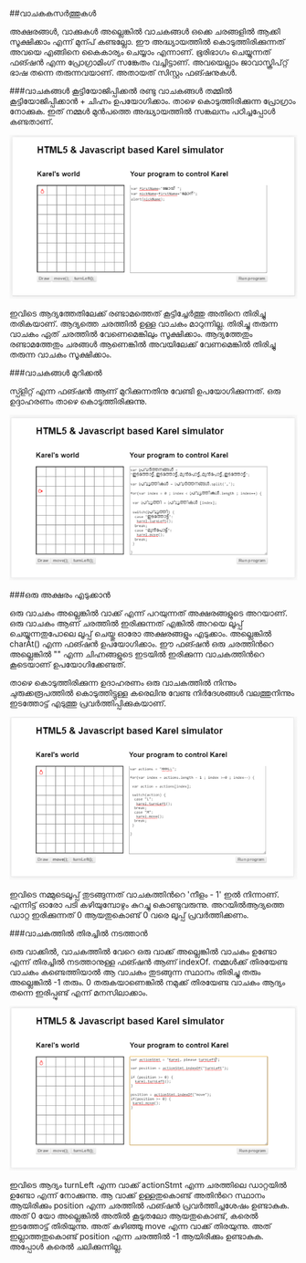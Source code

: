 ##വാചകകസര്‍ത്തുകള്‍

അക്ഷരങ്ങള്‍, വാക്കുകള്‍ അല്ലെങ്കില്‍ വാചകങ്ങള്‍ ഒക്കെ ചരങ്ങളില്‍ ആക്കി സൂക്ഷിക്കാം എന്ന് മുന്പ് കണ്ടല്ലോ. ഈ അദ്ധ്യായത്തില്‍ കൊടുത്തിരിക്കുന്നത് അവയെ എങ്ങിനെ  കൈകാര്യം ചെയ്യാം എന്നാണ്. ഭൂരിഭാഗം ചെയ്യുന്നത് ഫങ്ഷന്‍ എന്ന പ്രോഗ്രാമിംഗ് സങ്കേതം വച്ചിട്ടാണ്. അവയെല്ലാം ജാവാസ്ക്രിപ്റ്റ് ഭാഷ തന്നെ തരുന്നവയാണ്. അതായത് സിസ്റ്റം ഫങ്ഷനുകള്‍.

###വാചകങ്ങള്‍ കൂട്ടിയോജിപ്പിക്കല്‍
രണ്ടു വാചകങ്ങള്‍ തമ്മില്‍ കൂട്ടിയോജിപ്പിക്കാന്‍ + ചിഹ്നം ഉപയോഗിക്കാം. താഴെ കൊടുത്തിരിക്കുന്ന പ്രോഗ്രാം നോക്കുക. ഇത് നമ്മള്‍ മുന്‍പത്തെ അദ്ധ്യായത്തില്‍ സങ്കലനം പഠിച്ചപ്പോള്‍ കണ്ടതാണ്.

![സങ്കലനം](images/ch06/06/02-AddStrings.PNG)

ഇവിടെ ആദ്യത്തേതിലേക്ക് രണ്ടാമത്തെത് കൂട്ടിച്ചേര്‍ത്തു അതിനെ തിരിച്ചു തരികയാണ്. ആദ്യത്തെ ചരത്തില്‍ ഉള്ള വാചകം മാറുന്നില്ല. തിരിച്ചു തരുന്ന വാചകം ഏത് ചരത്തില്‍ വേണെമെങ്കിലും സൂക്ഷിക്കാം. ആദ്യത്തേതും രണ്ടാമത്തേതും ചരങ്ങള്‍ ആണെങ്കില്‍ അവയിലേക്ക് വേണമെങ്കില്‍ തിരിച്ചു തരുന്ന വാചകം സൂക്ഷിക്കാം.

###വാചകങ്ങള്‍ മുറിക്കല്‍

സ്പ്ളിറ്റ് എന്ന ഫങ്ഷന്‍ ആണ് മുറിക്കുന്നതിനു വേണ്ടി ഉപയോഗിക്കുന്നത്. ഒരു ഉദ്ദാഹരണം താഴെ കൊടുത്തിരിക്കുന്നു.

![വാചകങ്ങള്‍ മുറിക്കല്‍](images/ch07/20/01-split.PNG)

###ഒരു അക്ഷരം എടുക്കാന്‍

ഒരു വാചകം അല്ലെങ്കില്‍ വാക്ക് എന്ന് പറയുന്നത് അക്ഷരങ്ങളുടെ അറയാണ്. ഒരു വാചകം ആണ് ചരത്തില്‍ ഇരിക്കുന്നത് എങ്കില്‍ അറയെ ലൂപ്പ് ചെയ്യുന്നതുപോലെ ലൂപ്പ് ചെയ്തു ഓരോ അക്ഷരങ്ങളും എടുക്കാം. അല്ലെങ്കില്‍ charAt() എന്ന ഫങ്ഷന്‍ ഉപയോഗിക്കാം. ഈ ഫങ്ഷന്‍ ഒരു ചരത്തിന്‍റെ അല്ലെങ്കില്‍ "" എന്ന ചിഹ്നങ്ങളുടെ ഇടയില്‍ ഇരിക്കുന്ന വാചകത്തിന്‍റെ കൂടെയാണ് ഉപയോഗിക്കേണ്ടത്.

താഴെ കൊടുത്തിരിക്കുന്ന ഉദാഹരണം ഒരു വാചകത്തില്‍ നിന്നും ചുരുക്കരൂപത്തില്‍ കൊടുത്തിട്ടുള്ള കരെലിനു വേണ്ട നിര്‍ദേശങ്ങള്‍ വലത്തുനിന്നും ഇടത്തോട്ട് എടുത്തു പ്രവര്‍ത്തിപ്പിക്കുകയാണ്. 

![ഒരു അക്ഷരം എടുക്കാന്‍](images/ch07/20/03-loopLetters.PNG)

ഇവിടെ നമ്മുടെലൂപ്പ് തുടങ്ങുന്നത് വാചകത്തിന്‍റെ 'നീളം - 1' ഇല്‍ നിന്നാണ്. എന്നിട്ട് ഓരോ പടി കഴിയുമ്പോഴും കുറച്ചു കൊണ്ടുവരുന്നു. അറയില്‍ആദ്യത്തെ ഡാറ്റ ഇരിക്കുന്നത് 0 ആയതുകൊണ്ട് 0 വരെ ലൂപ്പ് പ്രവര്‍ത്തിക്കണം.

###വാചകത്തില്‍ തിരച്ചില്‍ നടത്താന്‍

ഒരു വാക്കില്‍, വാചകത്തില്‍ വേറെ ഒരു വാക്ക് അല്ലെങ്കില്‍ വാചകം ഉണ്ടോ എന്ന് തിരച്ചില്‍ നടത്താനുള്ള ഫങ്ഷന്‍ ആണ് indexOf. നമ്മള്‍ക്ക് തിരയേണ്ട വാചകം കണ്ടെത്തിയാല്‍ ആ വാചകം തുടങ്ങുന്ന സ്ഥാനം തിരിച്ചു തരും അല്ലെങ്കില്‍ -1 തരും. 0 തരുകയാണെങ്കില്‍ നമുക്ക് തിരയേണ്ട വാചകം ആദ്യം തന്നെ ഇരിപ്പുണ്ട് എന്ന് മനസിലാക്കാം.
 
![വാചകത്തില്‍ തിരച്ചില്‍ നടത്താന്‍](images/ch07/20/05-indexOf.PNG)

ഇവിടെ ആദ്യം turnLeft എന്ന വാക്ക് actionStmt എന്ന ചരത്തിലെ ഡാറ്റയില്‍ ഉണ്ടോ എന്ന് നോക്കുന്നു. ആ വാക്ക് ഉള്ളതുകൊണ്ട് അതിന്‍റെ സ്ഥാനം ആയിരിക്കും position എന്ന ചരത്തില്‍ ഫങ്ഷന്‍ പ്രവര്‍ത്തിച്ചശേഷം ഉണ്ടാകുക. അത് 0 യോ അല്ലെങ്കില്‍ അതില്‍ കൂടുതലോ ആയതുകൊണ്ട്, കരെല്‍ ഇടത്തോട്ട് തിരിയുന്നു. അത് കഴിഞ്ഞു move എന്ന വാക്ക് തിരയുന്നു. അത് ഇല്ലാത്തതുകൊണ്ട് position എന്ന ചരത്തില്‍ -1 ആയിരിക്കും ഉണ്ടാകുക. അപ്പോള്‍ കരെല്‍ ചലിക്കുന്നില്ല.